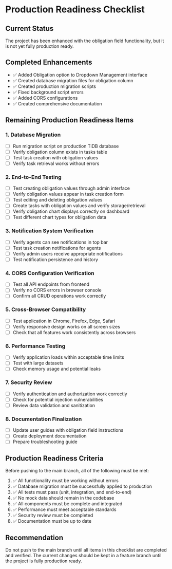 # Production Readiness Checklist

## Current Status
The project has been enhanced with the obligation field functionality, but it is not yet fully production ready.

## Completed Enhancements
- ✅ Added Obligation option to Dropdown Management interface
- ✅ Created database migration files for obligation column
- ✅ Created production migration scripts
- ✅ Fixed background script errors
- ✅ Added CORS configurations
- ✅ Created comprehensive documentation

## Remaining Production Readiness Items

### 1. Database Migration
- [ ] Run migration script on production TiDB database
- [ ] Verify obligation column exists in tasks table
- [ ] Test task creation with obligation values
- [ ] Verify task retrieval works without errors

### 2. End-to-End Testing
- [ ] Test creating obligation values through admin interface
- [ ] Verify obligation values appear in task creation form
- [ ] Test editing and deleting obligation values
- [ ] Create tasks with obligation values and verify storage/retrieval
- [ ] Verify obligation chart displays correctly on dashboard
- [ ] Test different chart types for obligation data

### 3. Notification System Verification
- [ ] Verify agents can see notifications in top bar
- [ ] Test task creation notifications for agents
- [ ] Verify admin users receive appropriate notifications
- [ ] Test notification persistence and history

### 4. CORS Configuration Verification
- [ ] Test all API endpoints from frontend
- [ ] Verify no CORS errors in browser console
- [ ] Confirm all CRUD operations work correctly

### 5. Cross-Browser Compatibility
- [ ] Test application in Chrome, Firefox, Edge, Safari
- [ ] Verify responsive design works on all screen sizes
- [ ] Check that all features work consistently across browsers

### 6. Performance Testing
- [ ] Verify application loads within acceptable time limits
- [ ] Test with large datasets
- [ ] Check memory usage and potential leaks

### 7. Security Review
- [ ] Verify authentication and authorization work correctly
- [ ] Check for potential injection vulnerabilities
- [ ] Review data validation and sanitization

### 8. Documentation Finalization
- [ ] Update user guides with obligation field instructions
- [ ] Create deployment documentation
- [ ] Prepare troubleshooting guide

## Production Readiness Criteria
Before pushing to the main branch, all of the following must be met:

1. ✅ All functionality must be working without errors
2. ✅ Database migration must be successfully applied to production
3. ✅ All tests must pass (unit, integration, and end-to-end)
4. ✅ No mock data should remain in the codebase
5. ✅ All components must be complete and integrated
6. ✅ Performance must meet acceptable standards
7. ✅ Security review must be completed
8. ✅ Documentation must be up to date

## Recommendation
Do not push to the main branch until all items in this checklist are completed and verified. The current changes should be kept in a feature branch until the project is fully production ready.